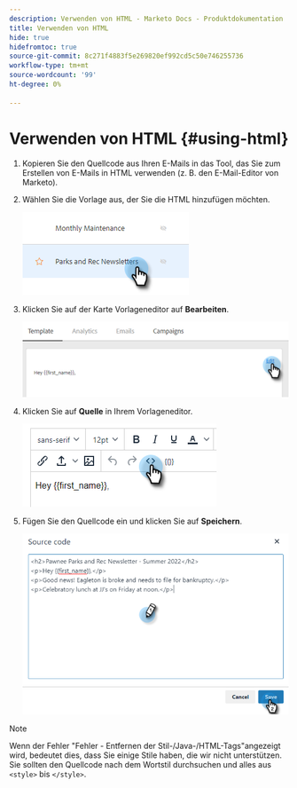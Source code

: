 ```yaml
---
description: Verwenden von HTML - Marketo Docs - Produktdokumentation
title: Verwenden von HTML
hide: true
hidefromtoc: true
source-git-commit: 8c271f4883f5e269820ef992cd5c50e746255736
workflow-type: tm+mt
source-wordcount: '99'
ht-degree: 0%

---
```


# Verwenden von HTML {#using-html}

1. Kopieren Sie den Quellcode aus Ihren E-Mails in das Tool, das Sie zum Erstellen von E-Mails in HTML verwenden (z. B. den E-Mail-Editor von Marketo).

1. Wählen Sie die Vorlage aus, der Sie die HTML hinzufügen möchten.

   ![](assets/using-html-1.png)

1. Klicken Sie auf der Karte Vorlageneditor auf **Bearbeiten**.

   ![](assets/using-html-2.png)

1. Klicken Sie auf **Quelle** in Ihrem Vorlageneditor.

   ![](assets/using-html-3.png)

1. Fügen Sie den Quellcode ein und klicken Sie auf **Speichern**.

   ![](assets/using-html-4.png)

>[!NOTE]
>
>Wenn der Fehler &quot;Fehler - Entfernen der Stil-/Java-/HTML-Tags&quot;angezeigt wird, bedeutet dies, dass Sie einige Stile haben, die wir nicht unterstützen. Sie sollten den Quellcode nach dem Wortstil durchsuchen und alles aus `<style>` bis `</style>`.

